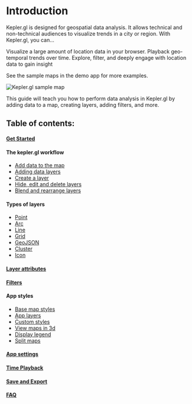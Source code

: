 # Introduction

Kepler.gl is designed for geospatial data analysis. It allows technical and non-technical audiences to visualize trends in a city or region. With Kepler.gl, you can…

Visualize a large amount of location data in your browser.
Playback geo-temporal trends over time.
Explore, filter, and deeply engage with location data to gain insight

See the sample maps in the demo app for more examples.

![Kepler.gl sample map](https://d1a3f4spazzrp4.cloudfront.net/kepler.gl/documentation/image11.png "Kepler.gl sample map")

This guide will teach you how to perform data analysis in Kepler.gl by adding data to a map, creating layers, adding filters, and more.

## Table of contents:

#### [Get Started](./j-get-started.md)

#### The kepler.gl workflow
* [Add data to the map](./b-kepler-gl-workflow/a-add-data-to-the-map.md)
* [Adding data layers](./b-kepler-gl-workflow/b-add-data-layers/a-adding-data-layers.md)
* [Create a layer](./b-kepler-gl-workflow/b-add-data-layers/b-create-a-layer.md)
* [Hide, edit and delete layers](./b-kepler-gl-workflow/b-add-data-layers/c-hide-edit-and-delete-layers.md)
* [Blend and rearrange layers](./b-kepler-gl-workflow/b-add-data-layers/d-blend-and-rearrange-layers.md)

#### Types of layers

* [Point](./c-types-of-layers/a-point.md)
* [Arc](./c-types-of-layers/b-arc.md)
* [Line](./c-types-of-layers/c-line.md)
* [Grid](./c-types-of-layers/d-grid.md)
* [GeoJSON](./c-types-of-layers/e-geojson.md)
* [Cluster](./c-types-of-layers/f-cluster.md)
* [Icon](./c-types-of-layers/g-icon.md)

#### [Layer attributes](./d-layer-attributes.md)

#### [Filters](./e-filters.md)

#### App styles
* [Base map styles](./f-map-styles/1-base-map-styles.md)
* [App layers](./f-map-styles/2-map-layers.md)
* [Custom styles](./f-map-styles/3-custom-styles.md)
* [View maps in 3d](./f-map-styles/4-view-maps-in-3d.md)
* [Display legend](./f-map-styles/5-display-legend.md)
* [Split maps](./f-map-styles/6-split-maps.md)

#### [App settings](./g-map-settings.md)

#### [Time Playback](./h-playback.md)

#### [Save and Export](./k-save-and-export.md)

#### [FAQ](./i-FAQ.md)
